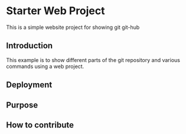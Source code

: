 # Starter Web Project

This is a simple website project for showing git 
git-hub

## Introduction
 This example is to show different parts of the git 
 repository and various commands using a web project.
## Deployment

## Purpose

## How to contribute